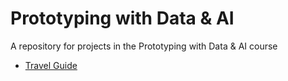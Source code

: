 # Prototyping with Data & AI

A repository for projects in the Prototyping with Data & AI course

- [Travel Guide](places)
